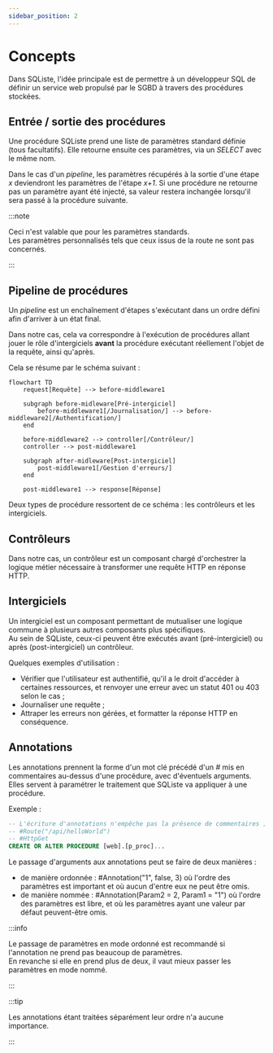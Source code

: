 ```yaml
---
sidebar_position: 2
---
```


# Concepts

Dans SQListe, l'idée principale est de permettre à un développeur SQL de définir un 
service web propulsé par le SGBD à travers des procédures stockées.

## Entrée / sortie des procédures

Une procédure SQListe prend une liste de paramètres standard définie (tous facultatifs).
Elle retourne ensuite ces paramètres, via un _SELECT_ avec le même nom.

Dans le cas d'un _pipeline_, les paramètres récupérés à la sortie d'une étape _x_ deviendront les paramètres de l'étape _x+1_.
Si une procédure ne retourne pas un paramètre ayant été injecté, sa valeur restera inchangée lorsqu'il sera passé à la procédure suivante.

:::note

Ceci n'est valable que pour les paramètres standards.<br />
Les paramètres personnalisés tels que ceux issus de la route ne sont pas concernés.

:::

## Pipeline de procédures

Un _pipeline_ est un enchaînement d'étapes s'exécutant dans un ordre défini
afin d'arriver à un état final.

Dans notre cas, cela va correspondre à l'exécution de procédures allant jouer le rôle d'intergiciels **avant**
la procédure exécutant réellement l'objet de la requête, ainsi qu'après.

Cela se résume par le schéma suivant :

```mermaid
flowchart TD
    request[Requête] --> before-middleware1
    
    subgraph before-midleware[Pré-intergiciel]
        before-middleware1[/Journalisation/] --> before-middleware2[/Authentification/]
    end
    
    before-middleware2 --> controller[/Contrôleur/]
    controller --> post-middleware1

    subgraph after-midleware[Post-intergiciel]
        post-middleware1[/Gestion d'erreurs/]
    end

    post-middleware1 --> response[Réponse]
```

Deux types de procédure ressortent de ce schéma : les contrôleurs et les intergiciels.

## Contrôleurs

Dans notre cas, un contrôleur est un composant chargé d'orchestrer la logique métier nécessaire à transformer une requête HTTP en réponse HTTP.


## Intergiciels

Un intergiciel est un composant permettant de mutualiser une logique commune à plusieurs autres composants plus spécifiques.<br/>
Au sein de SQListe, ceux-ci peuvent être exécutés avant (pré-intergiciel) ou après (post-intergiciel) un contrôleur.

Quelques exemples d'utilisation :
- Vérifier que l'utilisateur est authentifié, qu'il a le droit d'accéder à certaines ressources, et renvoyer une erreur avec un statut 401 ou 403 selon le cas ;
- Journaliser une requête ;
- Attraper les erreurs non gérées, et formatter la réponse HTTP en conséquence.


## Annotations

Les annotations prennent la forme d'un mot clé précédé d'un _#_ mis en commentaires au-dessus d'une procédure, avec d'éventuels arguments.<br/>
Elles servent à paramétrer le traitement que SQListe va appliquer à une procédure. 

Exemple : 
```sql
-- L'écriture d'annotations n'empêche pas la présence de commentaires ;)
-- #Route("/api/helloWorld")
-- #HttpGet
CREATE OR ALTER PROCEDURE [web].[p_proc]...
```

Le passage d'arguments aux annotations peut se faire de deux manières :
- de manière ordonnée : #Annotation("1", false, 3) où l'ordre des paramètres est important et où aucun d'entre eux ne peut être omis.
- de manière nommée : #Annotation(Param2 = 2, Param1 = "1") où l'ordre des paramètres est libre, et où les paramètres ayant une valeur par défaut peuvent-être omis.

:::info

Le passage de paramètres en mode ordonné est recommandé si l'annotation ne prend pas beaucoup de paramètres.<br/>
En revanche si elle en prend plus de deux, il vaut mieux passer les paramètres en mode nommé.

:::

:::tip

Les annotations étant traitées séparément leur ordre n'a aucune importance.

:::
